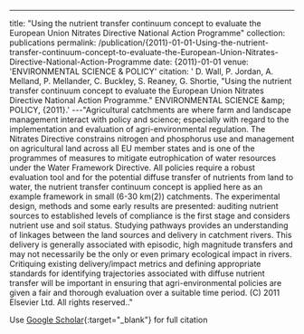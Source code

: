 ---
title: "Using the nutrient transfer continuum concept to evaluate the European Union Nitrates Directive National Action Programme"
collection: publications
permalink: /publication/{2011}-01-01-Using-the-nutrient-transfer-continuum-concept-to-evaluate-the-European-Union-Nitrates-Directive-National-Action-Programme
date: {2011}-01-01
venue: 'ENVIRONMENTAL SCIENCE &amp; POLICY'
citation: ' D. Wall,  P. Jordan,  A. Melland,  P. Mellander,  C. Buckley,  S. Reaney,  G. Shortie, &quot;Using the nutrient transfer continuum concept to evaluate the European Union Nitrates Directive National Action Programme.&quot; ENVIRONMENTAL SCIENCE &amp;amp; POLICY, {2011}.'
---"Agricultural catchments are where farm and landscape management interact with policy and science; especially with regard to the implementation and evaluation of agri-environmental regulation. The Nitrates Directive constrains nitrogen and phosphorus use and management on agricultural land across all EU member states and is one of the programmes of measures to mitigate eutrophication of water resources under the Water Framework Directive. All policies require a robust evaluation tool and for the potential diffuse transfer of nutrients from land to water, the nutrient transfer continuum concept is applied here as an example framework in small (6-30 km(2)) catchments. The experimental design, methods and some early results are presented: auditing nutrient sources to established levels of compliance is the first stage and considers nutrient use and soil status. Studying pathways provides an understanding of linkages between the land sources and delivery in catchment rivers. This delivery is generally associated with episodic, high magnitude transfers and may not necessarily be the only or even primary ecological impact in rivers. Critiquing existing delivery/impact metrics and defining appropriate standards for identifying trajectories associated with diffuse nutrient transfer will be important in ensuring that agri-environmental policies are given a fair and thorough evaluation over a suitable time period. (C) 2011 Elsevier Ltd. All rights reserved.."

Use [Google Scholar](https://scholar.google.com/scholar?q=Using+the+nutrient+transfer+continuum+concept+to+evaluate+the+European+Union+Nitrates+Directive+National+Action+Programme){:target="_blank"} for full citation